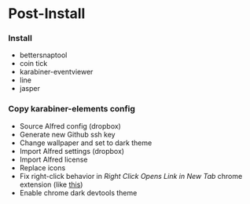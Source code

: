 # Post-Install
### Install
* bettersnaptool
* coin tick
* karabiner-eventviewer
* line
* jasper

### Copy karabiner-elements config
* Source Alfred config (dropbox)
* Generate new Github ssh key
* Change wallpaper and set to dark theme
* Import Alfred settings (dropbox)
* Import Alfred license
* Replace icons
* Fix right-click behavior in *Right Click Opens Link in New Tab* chrome extension (like [this](http://i.imgur.com/uP959Mx.png))
* Enable chrome dark devtools theme
